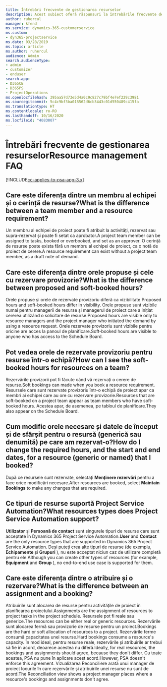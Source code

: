 ```yaml
---
title: Întrebări frecvente de gestionarea resurselor
description: Acest subiect oferă răspunsuri la întrebările frecvente despre gestionarea resurselor.
author: ruhercul
manager: kfend
ms.service: dynamics-365-customerservice
ms.custom:
- dyn365-projectservice
ms.date: 03/28/2019
ms.topic: article
ms.author: ruhercul
audience: Admin
search.audienceType:
- admin
- customizer
- enduser
search.app:
- D365CE
- D365PS
- ProjectOperations
ms.openlocfilehash: 395aa57d73e5d4a0c9c827c79bf4e7ef229c3981
ms.sourcegitcommit: 5c4c9bf3ba018562d6cb3443c01d550489c415fa
ms.translationtype: HT
ms.contentlocale: ro-RO
ms.lasthandoff: 10/16/2020
ms.locfileid: "4083007"
---
```

# <a name="resource-management-faq"></a><span data-ttu-id="896d3-103">Întrebări frecvente de gestionarea resurselor</span><span class="sxs-lookup"><span data-stu-id="896d3-103">Resource management FAQ</span></span>

[!INCLUDE[cc-applies-to-psa-app-3.x](../includes/cc-applies-to-psa-app-3x.md)]

## <a name="what-is-the-difference-between-a-team-member-and-a-resource-requirement"></a><span data-ttu-id="896d3-104">Care este diferența dintre un membru al echipei și o cerință de resurse?</span><span class="sxs-lookup"><span data-stu-id="896d3-104">What is the difference between a team member and a resource requirement?</span></span>

<span data-ttu-id="896d3-105">Un membru al echipei de proiect poate fi atribuit la activități, rezervat sau supra-rezervat și poate fi setat ca aprobator.</span><span class="sxs-lookup"><span data-stu-id="896d3-105">A project team member can be assigned to tasks, booked or overbooked, and set as an approver.</span></span> <span data-ttu-id="896d3-106">O cerință de resurse poate exista fără un membru al echipei de proiect, ca o notă de proiect de cerere.</span><span class="sxs-lookup"><span data-stu-id="896d3-106">A resource requirement can exist without a project team member, as a draft note of demand.</span></span> 

## <a name="what-is-the-difference-between-proposed-and-soft-booked-hours"></a><span data-ttu-id="896d3-107">Care este diferența dintre orele propuse și cele cu rezervare provizorie?</span><span class="sxs-lookup"><span data-stu-id="896d3-107">What is the difference between proposed and soft-booked hours?</span></span>

<span data-ttu-id="896d3-108">Orele propuse și orele de rezervate provizoriu diferă ca vizibilitate.</span><span class="sxs-lookup"><span data-stu-id="896d3-108">Proposed hours and soft-booked hours differ in visibility.</span></span> <span data-ttu-id="896d3-109">Orele propuse sunt vizibile numai pentru managerii de resurse și managerul de proiect care a inițiat cererea utilizând o solicitare de resurse.</span><span class="sxs-lookup"><span data-stu-id="896d3-109">Proposed hours are visible only to resource managers and the project manager who initiated the demand by using a resource request.</span></span> <span data-ttu-id="896d3-110">Orele rezervate provizoriu sunt vizibile pentru oricine are acces la panoul de planificare.</span><span class="sxs-lookup"><span data-stu-id="896d3-110">Soft-booked hours are visible to anyone who has access to the Schedule Board.</span></span>

## <a name="how-can-i-see-the-soft-booked-hours-for-resources-on-a-team"></a><span data-ttu-id="896d3-111">Pot vedea orele de rezervate provizoriu pentru resurse într-o echipă?</span><span class="sxs-lookup"><span data-stu-id="896d3-111">How can I see the soft-booked hours for resources on a team?</span></span>

<span data-ttu-id="896d3-112">Rezervările provizorii pot fi făcute când vă rezervați o cerere de resurse.</span><span class="sxs-lookup"><span data-stu-id="896d3-112">Soft bookings can made when you book a resource requirement.</span></span> <span data-ttu-id="896d3-113">Resursele care sunt rezervate provizoriu într-o echipă de proiect apar ca membri ai echipei care au ore cu rezervare provizorie.</span><span class="sxs-lookup"><span data-stu-id="896d3-113">Resources that are soft-booked on a project team appear as team members who have soft-booked hours.</span></span> <span data-ttu-id="896d3-114">Acestea apar, de asemenea, pe tabloul de planificare.</span><span class="sxs-lookup"><span data-stu-id="896d3-114">They also appear on the Schedule Board.</span></span>

## <a name="how-do-i-change-the-required-hours-and-the-start-and-end-dates-for-a-resource-generic-or-named-that-i-booked"></a><span data-ttu-id="896d3-115">Cum modific orele necesare și datele de început și de sfârșit pentru o resursă (generică sau denumită) pe care am rezervat-o?</span><span class="sxs-lookup"><span data-stu-id="896d3-115">How do I change the required hours, and the start and end dates, for a resource (generic or named) that I booked?</span></span>

<span data-ttu-id="896d3-116">După ce resursele sunt rezervate, selectați **Menținere rezervări** pentru a face orice modificări necesare.</span><span class="sxs-lookup"><span data-stu-id="896d3-116">After resources are booked, select **Maintain Bookings** to make any changes that are required.</span></span>

## <a name="what-resources-types-does-project-service-automation-support"></a><span data-ttu-id="896d3-117">Ce tipuri de resurse suportă Project Service Automation?</span><span class="sxs-lookup"><span data-stu-id="896d3-117">What resources types does Project Service Automation support?</span></span>

<span data-ttu-id="896d3-118">**Utilizator** și **Persoană de contact** sunt singurele tipuri de resurse care sunt acceptate în Dynamics 365 Project Service Automation.</span><span class="sxs-lookup"><span data-stu-id="896d3-118">**User** and **Contact** are the only resource types that are supported in Dynamics 365 Project Service Automation.</span></span> <span data-ttu-id="896d3-119">Deși puteți crea alte tipuri de resurse (de exemplu, **Echipamente** și **Grupuri** ), nu este acceptat niciun caz de utilizare completă pentru ele.</span><span class="sxs-lookup"><span data-stu-id="896d3-119">Although you can create other types of resources (for example, **Equipment** and **Group** ), no end-to-end use case is supported for them.</span></span>

## <a name="what-is-the-difference-between-an-assignment-and-a-booking"></a><span data-ttu-id="896d3-120">Care este diferența dintre o atribuire și o rezervare?</span><span class="sxs-lookup"><span data-stu-id="896d3-120">What is the difference between an assignment and a booking?</span></span>

<span data-ttu-id="896d3-121">Atribuirile sunt alocarea de resurse pentru activitățile de proiect în planificarea proiectului.</span><span class="sxs-lookup"><span data-stu-id="896d3-121">Assignments are the assignment of resources to project tasks in the project schedule.</span></span> <span data-ttu-id="896d3-122">Resursele pot fi reale sau generice.</span><span class="sxs-lookup"><span data-stu-id="896d3-122">The resources can be either real or generic resources.</span></span> <span data-ttu-id="896d3-123">Rezervările sunt alocarea fermă sau provizorie de resurse pentru un proiect.</span><span class="sxs-lookup"><span data-stu-id="896d3-123">Bookings are the hard or soft allocation of resources to a project.</span></span> <span data-ttu-id="896d3-124">Rezervările ferme consumă capacitatea unei resurse.</span><span class="sxs-lookup"><span data-stu-id="896d3-124">Hard bookings consume a resource's capacity.</span></span> <span data-ttu-id="896d3-125">În mod ideal, pentru resurse reale, rezervările și atribuirile ar trebui să fie în acord, deoarece acestea nu diferă.</span><span class="sxs-lookup"><span data-stu-id="896d3-125">Ideally, for real resources, the bookings and assignments should agree, because they don't differ.</span></span> <span data-ttu-id="896d3-126">Cu toate acestea, PSA nu pune în aplicare acest acord.</span><span class="sxs-lookup"><span data-stu-id="896d3-126">However, PSA doesn't enforce this agreement.</span></span> <span data-ttu-id="896d3-127">Vizualizarea Reconciliere arată unui manager de proiect locurile în care rezervările și atribuirile unei resurse nu sunt de acord.</span><span class="sxs-lookup"><span data-stu-id="896d3-127">The Reconciliation view shows a project manager places where a resource's bookings and assignments don't agree.</span></span>

